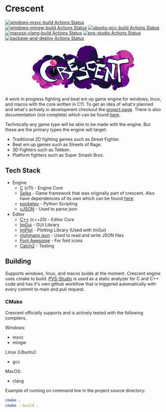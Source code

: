 # Crescent

[![windows-msvc-build Actions Status](https://github.com/Chukobyte/crescent/workflows/windows-msvc-build/badge.svg)](https://github.com/Chukobyte/crescent/actions)
[![windows-mingw-build Actions Status](https://github.com/Chukobyte/crescent/workflows/windows-mingw-build/badge.svg)](https://github.com/Chukobyte/crescent/actions)
[![ubuntu-gcc-build Actions Status](https://github.com/Chukobyte/crescent/workflows/ubuntu-gcc-build/badge.svg)](https://github.com/Chukobyte/crescent/actions)
[![macosx-clang-build Actions Status](https://github.com/Chukobyte/crescent/workflows/macosx-clang-build/badge.svg)](https://github.com/Chukobyte/crescent/actions)
[![pvs-studio Actions Status](https://github.com/Chukobyte/crescent/workflows/pvs-studio/badge.svg)](https://github.com/Chukobyte/crescent/actions)
[![package-and-deploy Actions Status](https://github.com/Chukobyte/crescent/workflows/package-and-deploy/badge.svg)](https://github.com/Chukobyte/crescent/actions)

<p align="center">
  <a href="https://chukobyte.github.io/crescent">
    <img src="assets/images/logo_2_enlarged.png" width="334" alt="Crescent Engine logo">
  </a>
</p>

A work in progress fighting and beat em up game engine for windows, linux, and macos with the core written in C11.  To get an idea of what's planned and what's actively in development checkout the [project page](https://github.com/users/Chukobyte/projects/1).  There is also documentation (not complete) which can be found [here](https://chukobyte.github.io/crescent/).

Technically any game type will be able to be made with the engine.  But these are the primary types the engine will target:
- Traditional 2D fighting games such as Street Fighter.
- Beat em up games such as Streets of Rage.
- 3D Fighters such as Tekken.
- Platform fighters such as Super Smash Bros.

## Tech Stack

* Engine
  * [C](https://en.wikipedia.org/wiki/C_(programming_language)) (c11) - Engine Core
  * [Seika](https://github.com/Chukobyte/seika) - Game framework that was originally part of crescent.  Also have dependencies of its own which can be found [here](https://github.com/Chukobyte/seika?tab=readme-ov-file#tech-stack).
  * [pocketpy](https://github.com/blueloveth/pocketpy) - Python Scripting
  * [cJSON](https://github.com/DaveGamble/cJSON) - Used to parse json
* Editor
  * [C++](https://en.wikipedia.org/wiki/C%2B%2B) (c++20) - Editor Core
  * [ImGui](https://github.com/ocornut/imgui) - GUI Library
  * [ImPlot](https://github.com/epezent/implot) - Plotting Library (Used with ImGui)
  * [nlohmann json](https://github.com/nlohmann/json) - Used to read and write JSON files
  * [Font Awesome](https://github.com/FortAwesome/Font-Awesome) - For font icons
  * [Catch2](https://github.com/catchorg/Catch2) - Testing

## Building

Supports windows, linux, and macos builds at the moment.  Crescent engine uses cmake to build.  [PVS-Studio](https://pvs-studio.com/pvs-studio/?utm_source=website&utm_medium=github&utm_campaign=open_source) is used as a static analyzer for C and C++ code and has it's own github workflow that is triggered automatically with every commit to main and pull request.

### CMake

Crescent officially supports and is actively tested with the following compilers.

Windows:
- msvc
- mingw

Linux (Ubuntu):
- gcc

MacOS:
- clang

Example of running on command line in the project source directory:
```sh
cmake .
cmake --build .
```

